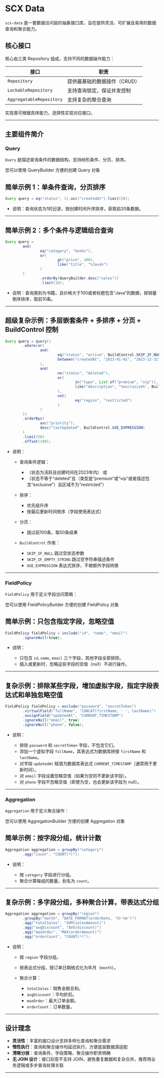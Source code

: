 # SCX Data

`scx-data` 是一套数据访问层的抽象接口库，旨在提供灵活、可扩展且易用的数据查询和聚合能力。

## 核心接口

核心由三类 Repository 组成，支持不同的数据操作能力：

| 接口                       | 职责               |
|--------------------------|------------------|
| `Repository`             | 提供最基础的数据操作（CRUD） |
| `LockableRepository`     | 支持查询锁定，保证并发控制    |
| `AggregatableRepository` | 支持复杂的聚合查询        |

实现类可根据具体能力，选择性实现对应接口。

---

## 主要组件简介

### Query

`Query` 是描述查询条件的数据结构，支持树形条件、分页、排序。

您可以使用 QueryBuilder 方便的创建 Query 对象

## 简单示例 1：单条件查询，分页排序

```java
Query query = eq("status", 1).asc("createdAt").limit(20);
```

* 说明：查询状态为1的记录，按创建时间升序排序，获取前20条数据。

---

## 简单示例 2：多个条件与逻辑组合查询

```java
Query query =
        and(
                eq("category", "books"),
                or(
                        gt("price", 100),
                        like("title", "%Java%")
                )
        )
                .orderBy(QueryBuilder.desc("sales"))
                .limit(10);
```

* 说明：查询类别为书籍，且价格大于100或者标题包含“Java”的数据，按销量倒序排序，取前10条。

---

## 超级复杂示例：多层嵌套条件 + 多排序 + 分页 + BuildControl 控制

```java
Query query = query()
        .where(or(
                and(
                        eq("status", "active", BuildControl.SKIP_IF_NULL),
                        between("createdAt", "2023-01-01", "2023-12-31")
                ),
                and(
                        ne("status", "deleted"),
                        or(
                                in("type", List.of("premium", "vip")),
                                like("description", "%exclusive%", BuildControl.SKIP_IF_EMPTY_STRING)
                        ),
                        not(
                                eq("region", "restricted")
                        )
                )
        ))
        .orderBys(
                asc("priority"),
                desc("lastUpdated", BuildControl.USE_EXPRESSION)
        )
        .limit(50)
        .offset(100);
```

* 说明：

    * 查询条件逻辑：

        * （状态为活跃且创建时间在2023年内）
          或
        * （状态不等于“deleted”且（类型是“premium”或“vip”或者描述包含“exclusive”）且区域不为“restricted”）

    * 排序：

        * 优先级升序
        * 按最后更新时间倒序（字段使用表达式）

    * 分页：

        * 跳过前100条，取50条结果

    * `BuildControl` 作用：

        * `SKIP_IF_NULL` 跳过空状态参数
        * `SKIP_IF_EMPTY_STRING` 跳过空字符串描述条件
        * `USE_EXPRESSION` 表达式排序，不做额外字段转换

---

### FieldPolicy

`FieldPolicy` 用于定义字段访问策略：

您可以使用 FieldPolicyBuilder 方便的创建 FieldPolicy 对象

## 简单示例：只包含指定字段，忽略空值

```java
FieldPolicy fieldPolicy = include("id", "name", "email")
        .ignoreNull(true);
```

* 说明：

    * 只包含 `id`, `name`, `email` 三个字段，其他字段全部排除。
    * 插入或更新时，忽略这些字段的空值（null）不进行操作。

---

## 复杂示例：排除某些字段，增加虚拟字段，指定字段表达式和单独忽略空值

```java
FieldPolicy fieldPolicy = exclude("password", "secretToken")
        .virtualField("fullName", "CONCAT(firstName, ' ', lastName)")
        .assignField("updatedAt", "CURRENT_TIMESTAMP")
        .ignoreNull("email", true)
        .ignoreNull("phone", false);
```

* 说明：

    * 排除 `password` 和 `secretToken` 字段，不包含它们。
    * 添加一个虚拟字段 `fullName`，其表达式为数据库拼接 `firstName` 和 `lastName`。
    * 对字段 `updatedAt` 赋值为数据库表达式 `CURRENT_TIMESTAMP`（通常用于更新时间）。
    * 对 `email` 字段设置忽略空值（如果为空则不更新该字段）。
    * 对 `phone` 字段不忽略空值（即使为空，也会更新该字段为 null）。


---

### Aggregation

`Aggregation` 用于定义聚合操作：

您可以使用 AggregationBuilder 方便的创建 Aggregation 对象

## 简单示例：按字段分组，统计计数

```java
Aggregation aggregation = groupBy("category")
        .agg("count", "COUNT(*)");
```

* 说明：

    * 按 `category` 字段进行分组。
    * 聚合计算每组的数量，别名为 `count`。

---

## 复杂示例：多字段分组，多种聚合计算，带表达式分组

```java
Aggregation aggregation = groupBy("region")
        .groupBy("month", "DATE_FORMAT(orderDate, '%Y-%m')")
        .agg("totalSales", "SUM(salesAmount)")
        .agg("avgDiscount", "AVG(discount)")
        .agg("maxOrder", "MAX(orderAmount)")
        .agg("orderCount", "COUNT(*)");
```

* 说明：

    * 按 `region` 字段分组。
    * 按表达式分组，按订单日期格式化为年月（`month`）。
    * 聚合计算：

        * `totalSales`：销售金额总和。
        * `avgDiscount`：平均折扣。
        * `maxOrder`：最大订单金额。
        * `orderCount`：订单数量。

---

## 设计理念

* **灵活性**：丰富的接口设计支持多样化查询和聚合需求
* **惰性执行**：查询和聚合操作均延迟执行，方便底层数据源适配
* **清晰分层**：查询条件、字段策略、聚合操作职责明确
* **无 JOIN 设计**：接口刻意不支持 JOIN，避免重复数据和复杂合并，推荐用业务逻辑或多步查询处理关联

---
